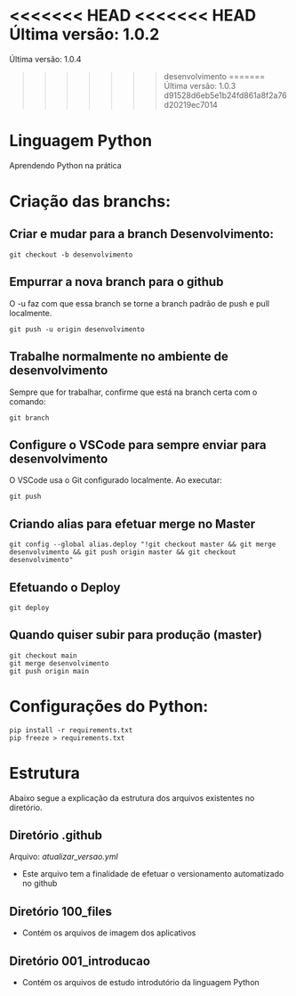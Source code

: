 <<<<<<< HEAD
<<<<<<< HEAD
Última versão: <!--version-start--> 1.0.2 <!--version-end-->
=======
Última versão: <!--version-start--> 1.0.4 <!--version-end-->
>>>>>>> desenvolvimento
=======
Última versão: <!--version-start--> 1.0.3 <!--version-end-->
>>>>>>> d91528d6eb5e1b24fd861a8f2a76d20219ec7014

# Linguagem Python
Aprendendo Python na prática

# Criação das branchs:

## Criar e mudar para a branch Desenvolvimento:
```terminal
git checkout -b desenvolvimento
```

## Empurrar a nova branch para o github
O -u faz com que essa branch se torne a branch padrão de push e pull localmente.
```terminal
git push -u origin desenvolvimento
```

## Trabalhe normalmente no ambiente de desenvolvimento
Sempre que for trabalhar, confirme que está na branch certa com o comando:
```terminal
git branch
```

## Configure o VSCode para sempre enviar para desenvolvimento
O VSCode usa o Git configurado localmente. Ao executar:
```terminal
git push
```

## Criando alias para efetuar merge no Master
```terminal
git config --global alias.deploy "!git checkout master && git merge desenvolvimento && git push origin master && git checkout desenvolvimento"
```

## Efetuando o Deploy
```terminal
git deploy
```

## Quando quiser subir para produção (master)
```terminal
git checkout main
git merge desenvolvimento
git push origin main
```

# Configurações do Python:
```terminal
pip install -r requirements.txt
pip freeze > requirements.txt
```

# Estrutura
Abaixo segue a explicação da estrutura dos arquivos existentes no diretório.

## Diretório .github
 Arquivo: *atualizar_versao.yml*
- Este arquivo tem a finalidade de efetuar o versionamento automatizado no github

## Diretório 100_files
- Contém os arquivos de imagem dos aplicativos

## Diretório 001_introducao
- Contém os arquivos de estudo introdutório da linguagem Python